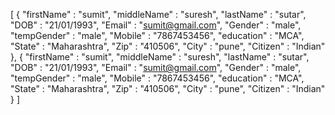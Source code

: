  [
    {
        "firstName"     : "sumit",
        "middleName"    : "suresh",
        "lastName"      : "sutar",
        "DOB"           : "21/01/1993",
        "Email"         : "sumit@gmail.com",
        "Gender"        : "male",
        "tempGender"    : "male",
        "Mobile"        : "7867453456",
        "education"     : "MCA",
        "State"         : "Maharashtra",
        "Zip"           : "410506",
        "City"          : "pune",
        "Citizen"       : "Indian"
    },
    {
        "firstName"     : "sumit",
        "middleName"    : "suresh",
        "lastName"      : "sutar",
        "DOB"           : "21/01/1993",
        "Email"         : "sumit@gmail.com",
        "Gender"        : "male",
        "tempGender"    : "male",
        "Mobile"        : "7867453456",
        "education"     : "MCA",
        "State"         : "Maharashtra",
        "Zip"           : "410506",
        "City"          : "pune",
        "Citizen"       : "Indian"
    }
]
